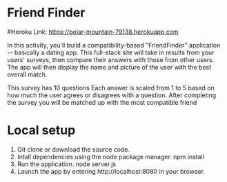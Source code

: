 # Friend Finder

#Heroku Link:
https://polar-mountain-79138.herokuapp.com

In this activity, you'll build a compatibility-based "FriendFinder" application -- basically a dating app. This full-stack site will take in results from your users' surveys, then compare their answers with those from other users. The app will then display the name and picture of the user with the best overall match.

This survey has 10 questions Each answer is scaled from 1 to 5 based on how much the user agrees or disagrees with a question. After completing the survey you will be matched up with the most compatible friend

# Local setup

1. Git clone or download the source code.
2. Intall dependencies using the node package manager.
npm install 
3. Run the application.
node server.js
4. Launch the app by entering http://localhost:8080 in your browser.
